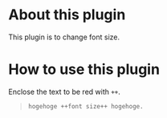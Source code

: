 # About this plugin
This plugin is to change font size.

# How to use this plugin
Enclose the text to be red with `++`.

> `hogehoge ++font size++ hogehoge.`



